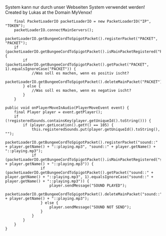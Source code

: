 System kann nur durch unser Webseiten System verwendet werden!       
Created by Lukas at the Domain MyVenox!

        final PacketLoaderIO packetLoaderIO = new PacketLoaderIO("IP", "TOKEN");
        packetLoaderIO.connectMainServers();
        packetLoaderIO.getBungeeCordToSpigotPacket().registerPacket("PACKET", "PACKET");
        if (packetLoaderIO.getBungeeCordToSpigotPacket().isMainPacketRegistered("PACKET")) {
            if (packetLoaderIO.getBungeeCordToSpigotPacket().getPacket("PACKET", 1).equalsIgnoreCase("PACKET")) {
                //Was soll es machen, wenn es positiv ischt?
                packetLoaderIO.getBungeeCordToSpigotPacket().deleteMainPacket("PACKET");
            } else {
                //Was soll es machen, wenn es negative ischt?
            }
        }
        
    public void onPlayerMoveInAudio(PlayerMoveEvent event) {
        final Player player = event.getPlayer();
        if (!registeredSounds.containsKey(player.getUniqueId().toString())) {
            if (player.getLocation().getY() == 105) {
                this.registeredSounds.put(player.getUniqueId().toString(), "");
                packetLoaderIO.getBungeeCordToSpigotPacket().registerPacket("sound::" + player.getName() + "::playing.mp3", "sound::" + player.getName() + "::playing.mp3");
                if (packetLoaderIO.getBungeeCordToSpigotPacket().isMainPacketRegistered("sound::" + player.getName() + "::playing.mp3")) {
                    if (packetLoaderIO.getBungeeCordToSpigotPacket().getPacket("sound::" + player.getName() + "::playing.mp3", 1).equalsIgnoreCase("sound::" + player.getName() + "::playing.mp3")) {
                        player.sendMessage("SOUND PLAYED");
                        packetLoaderIO.getBungeeCordToSpigotPacket().deleteMainPacket("sound::" + player.getName() + "::playing.mp3");
                    } else {
                        player.sendMessage("SOUND NOT SEND");
                    }
                }
            }
        }
    }
